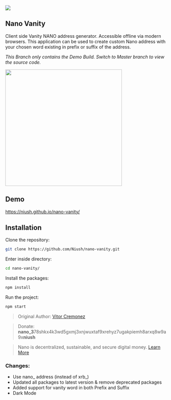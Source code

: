 <img src="https://i.imgur.com/p5IMaf7.png"/>

## Nano Vanity

Client side Vanity NANO address generator. Accessible offline via modern browsers. This application can be used to create custom Nano address with your chosen word existing in prefix or suffix of the address.

*This Branch only contains the Demo Build. Switch to Master branch to view the source code.*

<img src="https://i.imgur.com/sIX19Zs.png" width="365"/>

## Demo

https://niush.github.io/nano-vanity/

## Installation

Clone the repository:

```sh
git clone https://github.com/Niush/nano-vanity.git
```

Enter inside directory:
```sh
cd nano-vanity/
```

Install the packages:
```sh
npm install
```

Run the project:
```sh
npm start
```

> Original Author: [Vitor Cremonez](https://github.com/vitorcremonez/nano-vanity)

> Donate: **nano_3**78shkx4k3wd5gxmj3xnjwuxtaf9xrehyz7ugakpiemh8arxq8w9a9x**niush**

> Nano is decentralized, sustainable, and secure digital money. [Learn More](https://nano.org/)

### Changes:
- Use nano_ address (instead of xrb_)
- Updated all packages to latest version & remove deprecated packages
- Added support for vanity word in both Prefix and Suffix
- Dark Mode